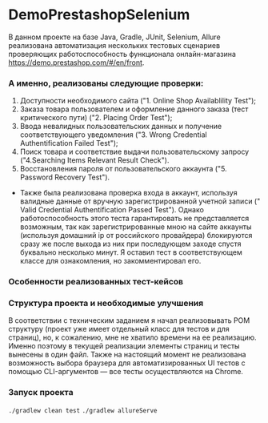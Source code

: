 # DemoPrestashopSelenium

В данном проекте на базе Java, Gradle, JUnit, Selenium, Allure реализована автоматизация нескольких тестовых сценариев проверяющих работоспособность функционала онлайн-магазина https://demo.prestashop.com/#/en/front.

### А именно, реализованы следующие проверки:

1. Доступности необходимого сайта ("1. Online Shop Availablility Test");
2. Заказа товара пользователем и оформление данного заказа (тест критического пути) ("2. Placing Order Test");
3. Ввода невалидных пользовательских данных и получение соответствующего уведомления ("3. Wrong Credential Authentification Failed Test");
4. Поиск товара и соответствие выдачи пользовательскому запросу ("4.Searching Items Relevant Result Check").
5. Восстановления пароля от пользовательского аккаунта ("5. Password Recovery Test").

+ Также была реализована проверка входа в аккаунт, используя валидные данные от вручную зарегистрированной учетной записи (" Valid Credential Authentification Passed Test").
Однако работоспособность этого теста гарантировать не представляется возможным, так как зарегистрированные мною на сайте аккаунты (используя домашний ip от российского провайдера) блокируются сразу же после выхода из них при последующем заходе спустя буквально несколько минут. Я оставил тест в соответствующем классе для ознакомления, но закомментировал его.

### Особенности реализованных тест-кейсов



### Структура проекта и необходимые улучшения
В соответствии с техническим заданием я начал реализовывать POM структуру (проект уже имеет отдельный класс для тестов и для страниц), но, к сожалению, мне не хватило времени на ее реализацию. Именно поэтому в текущей реализации элементы страниц и тесты вынесены в один файл. 
Также на настоящий момент не реализована возможность выбора браузера для автоматизированных UI тестов с помощью CLI-аргументов — все тесты осуществляются на Chrome.

### Запуск проекта

```./gradlew clean test```
```./gradlew allureServe```

 
